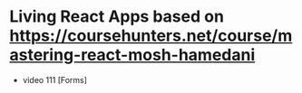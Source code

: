 # Living React Apps based on https://coursehunters.net/course/mastering-react-mosh-hamedani

- video 111 [Forms]
